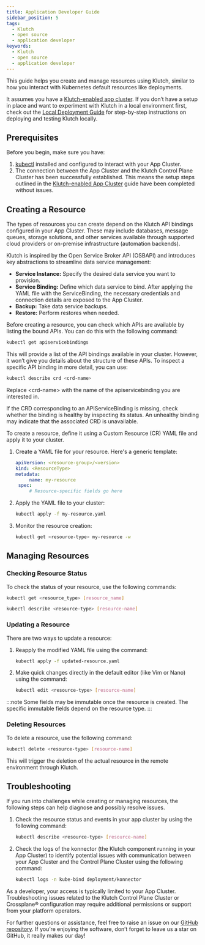 ```yaml
---
title: Application Developer Guide
sidebar_position: 5
tags:
  - Klutch
  - open source
  - application developer
keywords:
  - Klutch
  - open source
  - application developer
---
```


This guide helps you create and manage resources using Klutch, similar to how you interact with Kubernetes default
resources like deployments.

It assumes you have a [Klutch-enabled app cluster](./platform-operator-guide/setting-up-klutch-clusters/app-cluster.md).
If you don’t have a setup in place and want to experiment with Klutch in a local environment first, check out the [Local Deployment Guide](./local-deployment-guide.md)
for step-by-step instructions on deploying and testing Klutch locally.

## Prerequisites

Before you begin, make sure you have:

1. [kubectl](https://kubernetes.io/docs/tasks/tools/) installed and configured to interact with your App Cluster.
2. The connection between the App Cluster and the Klutch Control Plane Cluster has been successfully established. This
means the setup steps outlined in the [Klutch-enabled App Cluster](./platform-operator-guide/setting-up-klutch-clusters/app-cluster.md)
guide have been completed without issues.

## Creating a Resource

The types of resources you can create depend on the Klutch API bindings configured in your App Cluster. These may
include databases, message queues, storage solutions, and other services available through supported cloud providers or
on-premise infrastructure (automation backends).

Klutch is inspired by the Open Service Broker API (OSBAPI) and introduces key abstractions to streamline data service
management:

- **Service Instance:** Specify the desired data service you want to provision.
- **Service Binding:** Define which data service to bind. After applying the YAML file with the ServiceBinding, the necessary credentials and connection details are exposed to the App Cluster.
- **Backup:** Take data service backups.
- **Restore:** Perform restores when needed.

Before creating a resource, you can check which APIs are available by listing the bound APIs. You can do this with the
following command:

```bash
kubectl get apiservicebindings
```

This will provide a list of the API bindings available in your cluster. However, it won’t give you details about the
structure of these APIs. To inspect a specific API binding in more detail, you can use:

```bash
kubectl describe crd <crd-name>
```

Replace \<crd-name> with the name of the apiservicebinding you are interested in.

If the CRD corresponding to an APIServiceBinding is missing, check whether the binding is healthy by inspecting its
status. An unhealthy binding may indicate that the associated CRD is unavailable.

To create a resource, define it using a Custom Resource (CR) YAML file and apply it to your cluster.

1. Create a YAML file for your resource. Here's a generic template:

   ```yaml
   apiVersion: <resource-group>/<version>
   kind: <ResourceType>
   metadata:
  	    name: my-resource
    spec:
  	    # Resource-specific fields go here
   ```

2. Apply the YAML file to your cluster:

   ```bash
   kubectl apply -f my-resource.yaml
   ```

3. Monitor the resource creation:

   ```bash
   kubectl get <resource-type> my-resource -w
   ```

## Managing Resources

### Checking Resource Status

To check the status of your resource, use the following commands:

```bash
kubectl get <resource_type> [resource_name]
```

```bash
kubectl describe <resource-type> [resource-name]
```

### Updating a Resource

There are two ways to update a resource:

1. Reapply the modified YAML file using the command:

    ```bash
    kubectl apply -f updated-resource.yaml
    ```

2. Make quick changes directly in the default editor (like Vim or Nano) using the command:

    ```bash
    kubectl edit <resource-type> [resource-name]
    ```

:::note
Some fields may be immutable once the resource is created. The specific immutable fields depend on the resource type.
:::

### Deleting Resources

To delete a resource, use the following command:

```bash
kubectl delete <resource-type> [resource-name]
```

This will trigger the deletion of the actual resource in the remote environment through Klutch.

## Troubleshooting

If you run into challenges while creating or managing resources, the following steps can help diagnose and possibly
resolve issues.

1. Check the resource status and events in your app cluster by using the following command:

    ```bash
    kubectl describe <resource-type> [resource-name]
    ```

2. Check the logs of the konnector (the Klutch component running in your App Cluster) to identify potential issues with
communication between your App Cluster and the Control Plane Cluster using the following command:

    ```bash
    kubectl logs -n kube-bind deployment/konnector
    ```

As a developer, your access is typically limited to your App Cluster. Troubleshooting issues related to the Klutch
Control Plane Cluster or Crossplane® configuration may require additional permissions or support from your platform
operators.

For further questions or assistance, feel free to raise an issue on our [GitHub repository](https://github.com/anynines/klutchio).
If you’re enjoying the software, don’t forget to leave us a star on GitHub, it really makes our day!
